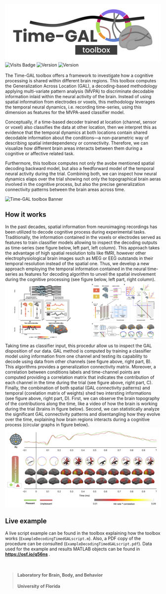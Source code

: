 ![Time-GAL toolbox Banner](pictures/TGAL_banner.png)
![Visits Badge](https://badges.pufler.dev/visits/csea-lab/time-GAL?style=for-the-badge)
<img alt="Version" src="https://img.shields.io/badge/Version-1.0.0-blue?style=for-the-badge">
<img alt="Version" src="https://img.shields.io/badge/Language-MATLAB-orange?style=for-the-badge">
<br>
<br>
The Time-GAL toolbox offers a framework to investigate how a  cognitive  processing is shared within different brain regions. This toolbox computes the Generalization Across Location (GAL), a decoding-based methodology applying multi-variate pattern analysis (MVPA) to discriminate decodable information inlaid within the neural activity of the brain. Instead of using spatial information from electrodes or voxels, this methodology leverages the temporal neural dynamics, i.e. recording time-series, using this dimension as features for the MVPA-ased classifier model.

Conceptually, if a time-based decoder trained at location (channel, sensor or voxel) also classifies the data at other location, then we interpret this as evidence that the temporal dynamics at both locations contain shared decodable information about the conditions—a non-parametric way of describing spatial interdependency or connectivity. Therefore, we can visualize how different brain areas interacts between them during a cognitive or affective related task.

Furthermore, this toolbox computes not only the avobe mentioned spatial decoding backward model, but also a feedforward model of the temporal neural activity during the trial. Combining both, we can inspect how neural dynamics elaps over the trial showing not only the topographical brain aeras involved in the cognitive process, but also the precise generalization connectivity patterns between the brain areas across time.

![Time-GAL toolbox Banner](pictures/videoTimedGAL.gif)

## How it works

In the past decades, spatial information from neuroimaging recordings has been utilized to decode cognitive process during experimental tasks. Traditionally, the information contained in the voxels or electrodes served as features to train classifier models allowing to inspect the decoding outputs as time-series (see figure below, left part, left column). This approach takes the advantage of high spatial resolution tolls like fMRI, however other electrophysiological brain images such as MEG or EEG outstands in their temporal resolution instead of the spatial one. Thus, we develop a new approach employing the temporal information contained in the neural time-series as features for decoding algorithm to unveil the spatial involvement during the cognitive processing (see figure below, left part, right column).
![Time-GAL toolbox Banner](pictures/methodology.png)
Taking time as classifier input, this procedur allow us to inspect the GAL disposition of our data. GAL method is computed by training a classifier model using information from one channel and testing its capability to decode using data from other channels (see figure above, right part, B). This algorithms provides a generalization connectivity matrix. Moreover, a correlation between conditions labels and time-channel points are computed providing a correlation matrix that indicates the contribution of each channel in the time during the trial (see figure above, right part, C). Finally, the combination of both spatial (GAL connectivity patterns) and temporal (corelation matrix of weights) shed two intersting informations (see figure above, right part, D). First, we can observe the brain topography of the contributions along the time, like a video of how the brain is working during the trial (brains in figure below). Second, we can statistically analyze the significant GAL connectivity patterns and disentangling how they evolve over the time, explaining how brain regions interacts during a cognitive process (circular graphs in figure below).
![Time-GAL toolbox Banner](pictures/timeGALexample.png)

## Live example

A live script example can be found in the toolbox explaining how the toolbox works (``` ExampleDecodingTimedGALscript.m ```). Also, a PDF copy of the procedure can be consulted (``` ExampleDecodingTimedGALscript.pdf ```). 
Data used for the example and results MATLAB objects can be found in <b> https://osf.io/q56ns </b>.

<b><br>

> #### Laboratory for Brain, Body, and Behavior
> University of Florida
